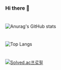 ### Hi there 👋
#
![Anurag's GitHub stats](https://github-readme-stats.vercel.app/api?username=asdf1596&show_icons=true&theme=cobalt)
#
![Top Langs](https://github-readme-stats.vercel.app/api/top-langs/?username=asdf1596&layout=compact&theme=tokyonight)
#
[![Solved.ac프로필](http://mazassumnida.wtf/api/generate_badge?boj={handle})](https://solved.ac/{7082mc})
<!--
**asdf1596/asdf1596** is a ✨ _special_ ✨ repository because its `README.md` (this file) appears on your GitHub profile.

Here are some ideas to get you started:

- 🔭 I’m currently working on ...
- 🌱 I’m currently learning ...
- 👯 I’m looking to collaborate on ...
- 🤔 I’m looking for help with ...
- 💬 Ask me about ...
- 📫 How to reach me: ...
- 😄 Pronouns: ...
- ⚡ Fun fact: ...
-->
